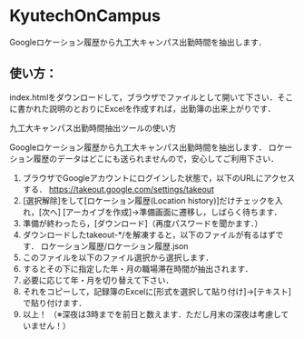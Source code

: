 # KyutechOnCampus
Googleロケーション履歴から九工大キャンパス出勤時間を抽出します．

## 使い方：

index.htmlをダウンロードして，ブラウザでファイルとして開いて下さい．そこに書かれた説明のとおりにExcelを作成すれば，出勤簿の出来上がりです．

九工大キャンパス出勤時間抽出ツールの使い方

Googleロケーション履歴から九工大キャンパス出勤時間を抽出します．
ロケーション履歴のデータはどこにも送られませんので，安心してご利用下さい．

1. ブラウザでGoogleアカウントにログインした状態で，以下のURLにアクセスする．
https://takeout.google.com/settings/takeout
2. [選択解除]をして[ロケーション履歴(Location history)]だけチェックを入れ，[次へ]
[アーカイブを作成]→準備画面に遷移し，しばらく待ちます．
3. 準備が終わったら，[ダウンロード]（再度パスワードを聞かます．）
4. ダウンロードしたtakeout-*/を解凍すると，以下のファイルが有るはずです．
 ロケーション履歴/ロケーション履歴.json
6. このファイルを以下のファイル選択から選択します．
7. するとその下に指定した年・月の職場滞在時間が抽出されます．
8. 必要に応じて年・月を切り替えて下さい．
9. それをコピーして，記録簿のExcelに[形式を選択して貼り付け]→[テキスト]で貼り付けます．
10. 以上！
（※深夜は3時までを前日と数えます．ただし月末の深夜は考慮していません！）

